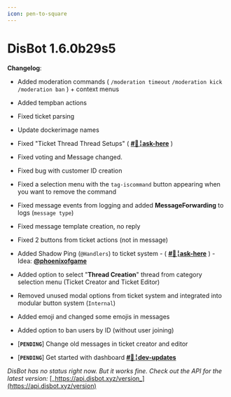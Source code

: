 ```yaml
---
icon: pen-to-square
---
```


# DisBot 1.6.0b29s5

**Changelog**:

* Added moderation commands ( `/moderation timeout` `/moderation kick` `/moderation ban` ) + context menus
* Added tempban actions
* Fixed ticket parsing
* Update dockerimage names
* Fixed "Ticket Thread Thread Setups" ( [**#🙋╎ask-here**](https://discord.com/channels/1084507523492626522/1163770374488592455/1329547206117691402) )
* Fixed voting and Message changed.
* Fixed bug with customer ID creation
* Fixed a selection menu with the `tag-iscommand` button appearing when you want to remove the command
* Fixed message events from logging and added **MessageForwarding** to logs (`message type`)
* Fixed message template creation, no reply
* Fixed 2 buttons from ticket actions (not in message)
* Added Shadow Ping (`@Handlers`) to ticket system - ( [**#🙋╎ask-here**](https://discord.com/channels/1084507523492626522/1163770374488592455/1329547206117691402) ) - Idea: [**@phoenixofgame**](https://discord.com/users/527442195796459558)
* Added option to select "**Thread Creation**" thread from category selection menu (Ticket Creator and Ticket Editor)
* Removed unused modal options from ticket system and integrated into modular button system (`Internal`)
* Added emoji and changed some emojis in messages
* Added option to ban users by ID (without user joining)



* [**`PENDING`**] Change old messages in ticket creator and editor
* [**`PENDING`**] Get started with dashboard [**#🧰╎dev-updates**](https://discord.com/channels/1084507523492626522/1163770373544878130)



_DisBot has no status right now. But it works fine. Check out the API for the latest version:_ [_https://api.disbot.xyz/version_](https://api.disbot.xyz/version)
